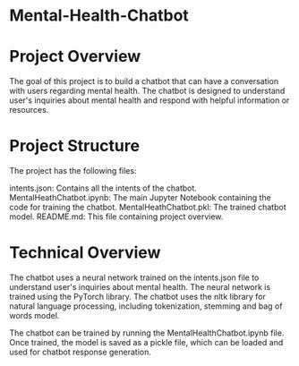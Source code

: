 # Mental-Health-Chatbot
<h1><b>Project Overview</b></h1>

The goal of this project is to build a chatbot that can have a conversation with users regarding mental health. The chatbot is designed to understand user's inquiries about mental health and respond with helpful information or resources.

<h1><b>Project Structure</b></h1>
The project has the following files:

intents.json: Contains all the intents of the chatbot.
MentalHeathChatbot.ipynb: The main Jupyter Notebook containing the code for training the chatbot.
MentalHeathChatbot.pkl: The trained chatbot model.
README.md: This file containing project overview.

<h1><b>Technical Overview</b></h1>
The chatbot uses a neural network trained on the intents.json file to understand user's inquiries about mental health. The neural network is trained using the PyTorch library. The chatbot uses the nltk library for natural language processing, including tokenization, stemming and bag of words model.

The chatbot can be trained by running the MentalHealthChatbot.ipynb file. Once trained, the model is saved as a pickle file, which can be loaded and used for chatbot response generation.
